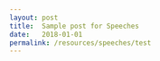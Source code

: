 ```yaml
---
layout: post
title:  Sample post for Speeches
date:   2018-01-01
permalink: /resources/speeches/test
---
```

